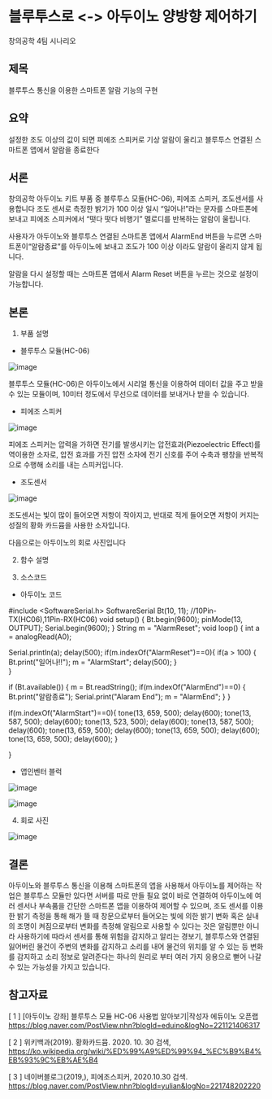 블루투스로 <-> 아두이노 양방향 제어하기
=============

창의공학 4팀 시나리오

제목
-------------
블루투스 통신을 이용한 스마트폰 알람 기능의 구현

요약
-------------
설정한 조도 이상의 값이 되면 피에조 스피커로 기상 알람이 울리고 블루투스 연결된 스마트폰 앱에서 알람을 종료한다    

서론
-------------
창의공학 아두이노 키트 부품 중 블루투스 모듈(HC-06), 피에조 스피커, 조도센서를 사용합니다 조도 센서로 측정한 밝기가 100 이상 일시 “일어나!”라는 문자를 스마트폰에 보내고
피에조 스피커에서 “떳다 떳다 비행기” 멜로디를 반복하는 알람이 울립니다.

사용자가 아두이노와 블루투스 연결된 스마트폰 앱에서 AlarmEnd 버튼을 누르면 스마트폰이“알람종료”를 아두이노에 보내고 조도가 100 이상 이라도 알람이 울리지 않게 됩니다.

알람을 다시 설정할 때는 스마트폰 앱에서 Alarm Reset 버튼을 누르는 것으로 설정이 가능합니다. 

본론
-------------
1. 부품 설명
* 블루투스 모듈(HC-06)

![image](https://user-images.githubusercontent.com/66579265/98436154-6e675a00-211c-11eb-865a-a85d8724f90b.png)

블루투스 모듈(HC-06)은 아두이노에서 시리얼 통신을 이용하여 데이터 값을 주고 받을 수 있는 모듈이며, 10미터 정도에서 무선으로 데이터를 보내거나 받을 수 있습니다.

* 피에조 스피커

![image](https://user-images.githubusercontent.com/66579265/98436356-0ca7ef80-211e-11eb-87ec-171316750d3c.png)

피에조 스피커는 압력을 가하면 전기를 발생시키는 압전효과(Piezoelectric Effect)를 역이용한 소자로, 압전 효과를 가진 압전 소자에 전기 신호를 주어 수축과 팽창을 반복적으로 수행해 소리를 내는 스피커입니다.

* 조도센서

![image](https://user-images.githubusercontent.com/66579265/98436374-234e4680-211e-11eb-90c0-dca27b819021.png)

조도센서는 빛이 많이 들어오면 저항이 작아지고, 반대로 적게 들어오면 저항이 커지는 성질의 황화 카드뮴을 사용한 소자입니다.

다음으로는 아두이노의 회로 사진입니다

2. 함수 설명





3. 소스코드
* 아두이노 코드

#include <SoftwareSerial.h>
SoftwareSerial Bt(10, 11); //10Pin-TX(HC06),11Pin-RX(HC06)
void setup() {
Bt.begin(9600);
pinMode(13, OUTPUT);
Serial.begin(9600);
}
String m = "AlarmReset";
void loop() {
int a = analogRead(A0);

Serial.println(a);
delay(500);
if(m.indexOf("AlarmReset")==0){
    if(a > 100) {
        Bt.print("일어나!!");
        m = "AlarmStart";
        delay(500);
    }  
}


if (Bt.available()) {
  m = Bt.readString();
  if(m.indexOf("AlarmEnd")==0) { 
  Bt.print("알람종료");
  Serial.print("Alaram End");
  m = "AlarmEnd";
  }
}

if(m.indexOf("AlarmStart")==0){
       tone(13, 659, 500);
       delay(600);
       tone(13, 587, 500);
       delay(600);
       tone(13, 523, 500);
      delay(600);
       tone(13, 587, 500);
      delay(600);
       tone(13, 659, 500);
     delay(600);
       tone(13, 659, 500);
       delay(600);
       tone(13, 659, 500);
         delay(600);
    }


}
* 앱인벤터 블럭

![image](https://user-images.githubusercontent.com/66579265/98436484-fc444480-211e-11eb-9b1a-7fcaa4cc8ab3.png)

![image](https://user-images.githubusercontent.com/66579265/98436509-20a02100-211f-11eb-800d-ac8d32a01724.png)


4. 회로 사진

![image](https://user-images.githubusercontent.com/66579265/98436511-2f86d380-211f-11eb-820a-9c21755953c0.png)

결론
-------------
아두이노와 블루투스 통신을 이용해 스마트폰의 앱을 사용해서 아두이노를 제어하는 작업은
블루투스 모듈만 있다면 서버를 따로 만들 필요 없이 바로 연결하여 아두이노에 여러 센서나
부속품을 간단한 스마트폰 앱을 이용하여 제어할 수 있으며, 조도 센서를 이용한 밝기 측정을 통해 해가 뜰 때 창문으로부터 들어오는 빛에 의한 밝기 변화 혹은 실내의 조명이 켜짐으로부터 변화를 측정해 알림으로 사용할 수 있다는 것은 알림뿐만 아니라 사용하기에 따라서 센서를 통해 위험을 감지하고 알리는 경보기, 블루투스와 연결된 잃어버린 물건이 주변의 변화를 감지하고 소리를 내어 물건의 위치를 알 수 있는 등 변화를 감지하고 소리 정보로 알려준다는
하나의 원리로 부터 여러 가지 응용으로 뻗어 나갈 수 있는 가능성을 가지고 있습니다.




참고자료
-------------

[ 1 ] [아두이노 강좌] 블루투스 모듈 HC-06 사용법 알아보기|작성자 에듀이노 오픈랩
https://blog.naver.com/PostView.nhn?blogId=eduino&logNo=221121406317

[ 2 ] 위키백과(2019). 황화카드뮴. 2020. 10. 30 검색,
https://ko.wikipedia.org/wiki/%ED%99%A9%ED%99%94_%EC%B9%B4%EB%93%9C%EB%AE%B4

[ 3 ] 네이버블로그(2019,), 피에조스피커, 2020.10.30 검색.
https://blog.naver.com/PostView.nhn?blogId=yulian&logNo=221748202220



   
